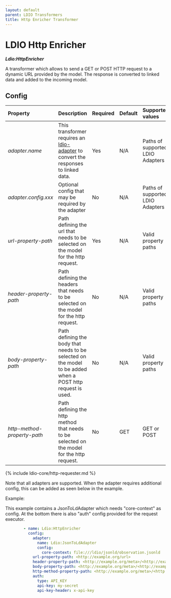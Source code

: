 ```yaml
---
layout: default
parent: LDIO Transformers
title: Http Enricher Transformer
---
```


# LDIO Http Enricher

***Ldio:HttpEnricher***

A transformer which allows to send a GET or POST HTTP request to a dynamic URL provided by the model.
The response is converted to linked data and added to the incoming model.

## Config

| Property                    | Description                                                                                                 | Required | Default | Supported values                 | Example                                             |
|:----------------------------|:------------------------------------------------------------------------------------------------------------|:---------|:--------|:---------------------------------|:----------------------------------------------------|
| _adapter.name_              | This transformer requires an [ldio-adapter](../ldio-adapters) to convert the responses to linked data.      | Yes      | N/A     | Paths of supported LDIO Adapters | Ldio:RdfAdapter                                     |
| _adapter.config.xxx_        | Optional config that may be required by the adapter                                                         | No       | N/A     | Paths of supported LDIO Adapters | Ldio:RdfAdapter                                     |
| _url-property-path_         | Path defining the url that needs to be selected on the model for the http request.                          | Yes      | N/A     | Valid property paths             | <http://example.org/url>                            |
| _header-property-path_      | Path defining the headers that needs to be selected on the model for the http request.                      | No       | N/A     | Valid property paths             | <http://example.org/header>                         |
| _body-property-path_        | Path defining the body that needs to be selected on the model to be added when a POST http request is used. | No       | N/A     | Valid property paths             | <http://example.org/meta>/<http://example.org/body> |
| _http-method-property-path_ | Path defining the http method that needs to be selected on the model for the http request.                  | No       | GET     | GET or POST                      | GET                                                 |

{% include ldio-core/http-requester.md %}

Note that all adapters are supported. When the adapter requires additional config, this can be added as seen below in
the example.

Example:

This example contains a JsonToLdAdapter which needs "core-context" as config.
At the bottom there is also "auth" config provided for the request executor.

```yaml
        - name: Ldio:HttpEnricher
          config:
            adapter:
              name: Ldio:JsonToLdAdapter
              config:
                core-context: file:///ldio/jsonld/observation.jsonld
            url-property-path: <http://example.org/url>
            header-property-path: <http://example.org/meta>/<http://example.org/headers>
            body-property-path: <http://example.org/meta>/<http://example.org/body>
            http-method-property-path: <http://example.org/meta>/<http://example.org/method>
            auth:
              type: API_KEY
              api-key: my-secret
              api-key-header: x-api-key
```